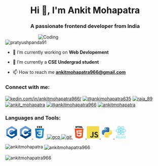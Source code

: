 <h1 align="center">Hi 👋, I'm Ankit Mohapatra</h1>
<h3 align="center">A passionate frontend developer from India</h3>
<img align="right" alt="Coding" width="400" src="https://media.tenor.com/rePDfDWO3XoAAAAd/hacking.gif">
<p align="left"> <img src="https://komarev.com/ghpvc/?username=ankitmohapatra966&label=Profile%20views&color=0e75b6&style=flat" alt="pratyushpanda91" /> </p>

- 🔭 I’m currently working on **Web Devlopement**

- 🌱 I’m currently a **CSE Undergrad student**

- 📫 How to reach me **ankitmohapatra966@gmail.com**

<h3 align="left">Connect with me:</h3>
<p align="left">
<a href="https://linkedin.com/in/ankit mohapatra/" target="blank"><img align="center" src="https://raw.githubusercontent.com/rahuldkjain/github-profile-readme-generator/master/src/images/icons/Social/linked-in-alt.svg" alt="kedin.com/in/ankitmohapatra966/" height="30" width="40" /></a>
<a href="https://www.youtube.com/c/@ankimohapatra635" target="blank"><img align="center" src="https://raw.githubusercontent.com/rahuldkjain/github-profile-readme-generator/master/src/images/icons/Social/youtube.svg" alt="@ankimohapatra635" height="30" width="40" /></a>
<a href="https://www.codechef.com/users/raja_89" target="blank"><img align="center" src="https://cdn.jsdelivr.net/npm/simple-icons@3.1.0/icons/codechef.svg" alt="raja_89" height="30" width="40" /></a>
<a href="https://www.leetcode.com/ankit_mohapatra" target="blank"><img align="center" src="https://raw.githubusercontent.com/rahuldkjain/github-profile-readme-generator/master/src/images/icons/Social/leet-code.svg" alt="ankit_mohapatra" height="30" width="40" /></a>
<a href="https://www.hackerearth.com/@ankitmohapatra966" target="blank"><img align="center" src="https://raw.githubusercontent.com/rahuldkjain/github-profile-readme-generator/master/src/images/icons/Social/hackerearth.svg" alt="@ankitmohapatra966" height="30" width="40" /></a>
<a href="https://auth.geeksforgeeks.org/user/ankitmoha1c9z" target="blank"><img align="center" src="https://raw.githubusercontent.com/rahuldkjain/github-profile-readme-generator/master/src/images/icons/Social/geeks-for-geeks.svg" alt="ankitmohapatra" height="30" width="40" /></a>
</p>

<h3 align="left">Languages and Tools:</h3>
<p align="left"> <a href="https://www.cprogramming.com/" target="_blank" rel="noreferrer"> <img src="https://raw.githubusercontent.com/devicons/devicon/master/icons/c/c-original.svg" alt="c" width="40" height="40"/> </a> <a href="https://www.w3schools.com/cpp/" target="_blank" rel="noreferrer"> <img src="https://raw.githubusercontent.com/devicons/devicon/master/icons/cplusplus/cplusplus-original.svg" alt="cplusplus" width="40" height="40"/> </a> <a href="https://www.w3schools.com/css/" target="_blank" rel="noreferrer"> <img src="https://raw.githubusercontent.com/devicons/devicon/master/icons/css3/css3-original-wordmark.svg" alt="css3" width="40" height="40"/> </a> <a href="https://cloud.google.com" target="_blank" rel="noreferrer"> <img src="https://www.vectorlogo.zone/logos/google_cloud/google_cloud-icon.svg" alt="gcp" width="40" height="40"/> </a> <a href="https://git-scm.com/" target="_blank" rel="noreferrer"> <img src="https://www.vectorlogo.zone/logos/git-scm/git-scm-icon.svg" alt="git" width="40" height="40"/> </a> <a href="https://www.w3.org/html/" target="_blank" rel="noreferrer"> <img src="https://raw.githubusercontent.com/devicons/devicon/master/icons/html5/html5-original-wordmark.svg" alt="html5" width="40" height="40"/> </a> <a href="https://developer.mozilla.org/en-US/docs/Web/JavaScript" target="_blank" rel="noreferrer"> <img src="https://raw.githubusercontent.com/devicons/devicon/master/icons/javascript/javascript-original.svg" alt="javascript" width="40" height="40"/> </a> <a href="https://www.python.org" target="_blank" rel="noreferrer"> <img src="https://raw.githubusercontent.com/devicons/devicon/master/icons/python/python-original.svg" alt="python" width="40" height="40"/> </a> <a href="https://reactjs.org/" target="_blank" rel="noreferrer"> <img src="https://raw.githubusercontent.com/devicons/devicon/master/icons/react/react-original-wordmark.svg" alt="react" width="40" height="40"/> </a> </p>

<p><img align="left" src="https://github-readme-stats.vercel.app/api/top-langs?username=ankitmohapatra966&show_icons=true&locale=en&layout=compact" alt="ankitmohapatra" /></p>

<p>&nbsp;<img align="center" src="https://github-readme-stats.vercel.app/api?username=ankitmohapatra966&show_icons=true&locale=en" alt="ankitmohapatra966" /></p>

 <p><img align="center" src="https://github-readme-streak-stats.herokuapp.com/?user=ankitmohapatra966&" alt="ankitmohapatra966" /></p>
